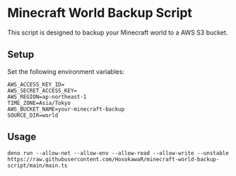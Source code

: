 # Minecraft World Backup Script

This script is designed to backup your Minecraft world to a AWS S3 bucket. 

## Setup

Set the following environment variables:

```
AWS_ACCESS_KEY_ID=
AWS_SECRET_ACCESS_KEY=
AWS_REGION=ap-northeast-1
TIME_ZONE=Asia/Tokyo
AWS_BUCKET_NAME=your-minecraft-backup
SOURCE_DIR=world
```

## Usage

```console
deno run --allow-net --allow-env --allow-read --allow-write --unstable https://raw.githubusercontent.com/HosokawaR/minecraft-world-backup-script/main/main.ts
```
